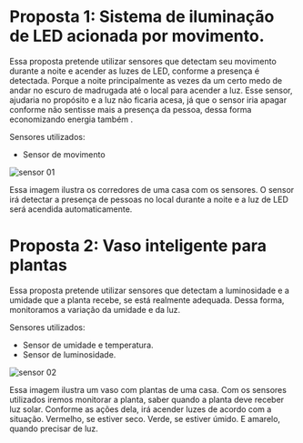 # Proposta 1: Sistema de iluminação de LED acionada por movimento.

Essa proposta pretende utilizar sensores que detectam seu movimento durante a noite e acender as luzes de LED, conforme a presença é detectada. Porque a noite principalmente as vezes da um certo medo de andar no escuro de madrugada até o local para acender a luz. Esse sensor, ajudaria no propósito e a luz não ficaria acesa, já que o sensor iria apagar conforme não sentisse mais a presença da pessoa, dessa forma economizando energia também .

Sensores utilizados:
- Sensor de movimento

![sensor 01](https://user-images.githubusercontent.com/70977967/170621151-aab002d2-3cce-438d-92e8-a6300278d2ae.png)


Essa imagem ilustra os corredores de uma casa com os sensores. O sensor irá detectar a presença de pessoas no local durante a noite e a luz de LED será acendida automaticamente.

# Proposta 2: Vaso inteligente para plantas

Essa proposta pretende utilizar sensores que detectam a luminosidade e a umidade que a planta recebe, se está realmente adequada. Dessa forma, monitoramos a variação da umidade e da luz.

Sensores utilizados:
- Sensor de umidade e temperatura.
- Sensor de luminosidade.

![sensor 02](https://user-images.githubusercontent.com/70977967/170625568-789990a0-974e-4cb4-8bca-29a1dbb77a81.png)

Essa imagem ilustra um vaso com plantas de uma casa. Com os sensores utilizados iremos monitorar a planta, saber quando a planta deve receber luz solar. Conforme as ações dela, irá acender luzes de acordo com a situação. Vermelho, se estiver seco. Verde, se estiver úmido. E amarelo, quando precisar de luz.
